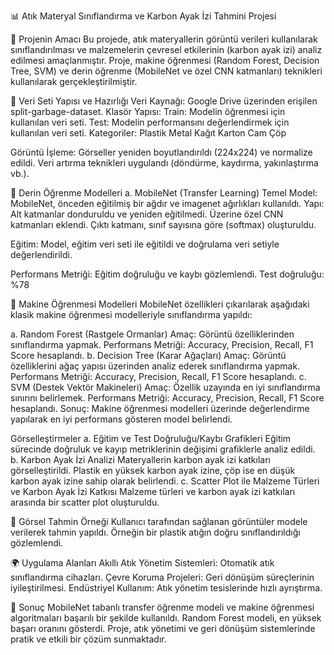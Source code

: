 📊 Atık Materyal Sınıflandırma ve Karbon Ayak İzi Tahmini Projesi

🎯 Projenin Amacı
Bu projede, atık materyallerin görüntü verileri kullanılarak sınıflandırılması ve malzemelerin çevresel etkilerinin (karbon ayak izi) analiz edilmesi amaçlanmıştır. Proje, makine öğrenmesi (Random Forest, Decision Tree, SVM) ve derin öğrenme (MobileNet ve özel CNN katmanları) teknikleri kullanılarak gerçekleştirilmiştir.

📁 Veri Seti Yapısı ve Hazırlığı
Veri Kaynağı: Google Drive üzerinden erişilen split-garbage-dataset.
Klasör Yapısı:
Train: Modelin öğrenmesi için kullanılan veri seti.
Test: Modelin performansını değerlendirmek için kullanılan veri seti.
Kategoriler:
Plastik
Metal
Kağıt
Karton
Cam
Çöp

Görüntü İşleme:
Görseller yeniden boyutlandırıldı (224x224) ve normalize edildi.
Veri artırma teknikleri uygulandı (döndürme, kaydırma, yakınlaştırma vb.).


🧠 Derin Öğrenme Modelleri
a. MobileNet (Transfer Learning)
Temel Model: MobileNet, önceden eğitilmiş bir ağdır ve imagenet ağırlıkları kullanıldı.
Yapı:
Alt katmanlar donduruldu ve yeniden eğitilmedi.
Üzerine özel CNN katmanları eklendi.
Çıktı katmanı, sınıf sayısına göre (softmax) oluşturuldu.

Eğitim: Model, eğitim veri seti ile eğitildi ve doğrulama veri setiyle değerlendirildi.

Performans Metriği:
Eğitim doğruluğu ve kaybı gözlemlendi.
Test doğruluğu: %78


🤖 Makine Öğrenmesi Modelleri
MobileNet özellikleri çıkarılarak aşağıdaki klasik makine öğrenmesi modelleriyle sınıflandırma yapıldı:

a. Random Forest (Rastgele Ormanlar)
Amaç: Görüntü özelliklerinden sınıflandırma yapmak.
Performans Metriği: Accuracy, Precision, Recall, F1 Score hesaplandı.
b. Decision Tree (Karar Ağaçları)
Amaç: Görüntü özelliklerini ağaç yapısı üzerinden analiz ederek sınıflandırma yapmak.
Performans Metriği: Accuracy, Precision, Recall, F1 Score hesaplandı.
c. SVM (Destek Vektör Makineleri)
Amaç: Özellik uzayında en iyi sınıflandırma sınırını belirlemek.
Performans Metriği: Accuracy, Precision, Recall, F1 Score hesaplandı.
Sonuç: Makine öğrenmesi modelleri üzerinde değerlendirme yapılarak en iyi performans gösteren model belirlendi.

Görselleştirmeler
a. Eğitim ve Test Doğruluğu/Kaybı Grafikleri
Eğitim sürecinde doğruluk ve kayıp metriklerinin değişimi grafiklerle analiz edildi.
b. Karbon Ayak İzi Analizi
Materyallerin karbon ayak izi katkıları görselleştirildi.
Plastik en yüksek karbon ayak izine, çöp ise en düşük karbon ayak izine sahip olarak belirlendi.
c. Scatter Plot ile Malzeme Türleri ve Karbon Ayak İzi Katkısı
Malzeme türleri ve karbon ayak izi katkıları arasında bir scatter plot oluşturuldu.

📸 Görsel Tahmin Örneği
Kullanıcı tarafından sağlanan görüntüler modele verilerek tahmin yapıldı.
Örneğin bir plastik atığın doğru sınıflandırıldığı gözlemlendi.

🌍 Uygulama Alanları
Akıllı Atık Yönetim Sistemleri: Otomatik atık sınıflandırma cihazları.
Çevre Koruma Projeleri: Geri dönüşüm süreçlerinin iyileştirilmesi.
Endüstriyel Kullanım: Atık yönetim tesislerinde hızlı ayrıştırma.


📝 Sonuç
MobileNet tabanlı transfer öğrenme modeli ve makine öğrenmesi algoritmaları başarılı bir şekilde kullanıldı.
Random Forest modeli, en yüksek başarı oranını gösterdi.
Proje, atık yönetimi ve geri dönüşüm sistemlerinde pratik ve etkili bir çözüm sunmaktadır.
